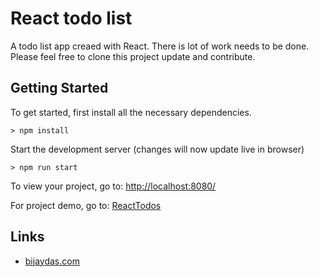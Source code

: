 # React todo list

A todo list app creaed with React. There is lot of work needs to be done. Please feel free to clone this project update and contribute.

## Getting Started

To get started, first install all the necessary dependencies.
```
> npm install
```

Start the development server (changes will now update live in browser)
```
> npm run start
```

To view your project, go to: [http://localhost:8080/](http://localhost:8080/)

For project demo, go to: [ReactTodos](https://bijaydas.github.io/todos/)

## Links

- [bijaydas.com](http://bijaydas.com/)
